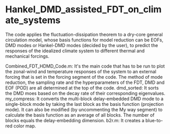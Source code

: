 # Hankel_DMD_assisted_FDT_on_climate_systems
The code applies the fluctuation-dissipation theorem to a dry-core general circulation model, whose basis functions for model reduction can be EOFs, DMD modes or Hankel-DMD modes (decided by the user), to predict the responses of the idealized climate system to different thermal and mechanical forcings. 

Combined_FDT_HDMD_Code.m: It's the main code that has to be run to plot the zonal-wind and temperature responses of the system to an external forcing that is set in the forcing segment of the code. The method of mode reduction, the sampling rate and the hyperparameters of the FDT, DMD and EOF (POD) are all determined at the top of the code. 
dmd_sorted: It sorts the DMD moes based on the decay rate of their corresponding eigenvalues. 
my_compress: It converts the multi-block delay-embedded DMD mode to a single-block mode by taking the last block as the basis function (projection mode). It can also be modified (by uncommenting the My way segment) to calculate the basis function as an average of all blocks. The number of blocks equals the delay-embedding dimension.
b2r.m: It creates a blue-to-red color map. 
